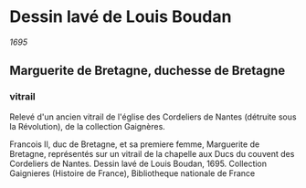 #  Dessin lavé de Louis Boudan

*1695*


##  Marguerite de Bretagne, duchesse de Bretagne

### vitrail

Relevé d'un ancien vitrail de l'église des Cordeliers de Nantes (détruite sous la Révolution), de la collection Gaignères.

Francois Il, duc de Bretagne, et sa premiere femme, Marguerite de Bretagne, représentés sur un vitrail de la chapelle aux Ducs du couvent des Cordeliers de Nantes. Dessin lavé de Louis Boudan, 1695. Collection Gaignieres (Histoire de France), Bibliotheque nationale de France